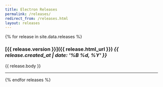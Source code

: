 ```yaml
---
title: Electron Releases
permalink: /releases/
redirect_from: /releases.html
layout: releases
---
```


{% for release in site.data.releases %}

### [{{ release.version }}]({{ release.html_url }}) _{{ release.created_at | date: '%B %d, %Y' }}_

{{ release.body }}

<hr>

{% endfor releases %}
